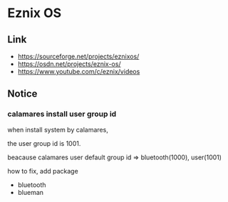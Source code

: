 

# Eznix OS


## Link

* https://sourceforge.net/projects/eznixos/
* https://osdn.net/projects/eznix-os/
* https://www.youtube.com/c/eznix/videos


## Notice

### calamares install user group id

when install system by calamares,

the user group id is 1001.

beacause calamares user default group id => bluetooth(1000), user(1001)

how to fix, add package

* bluetooth
* blueman 
